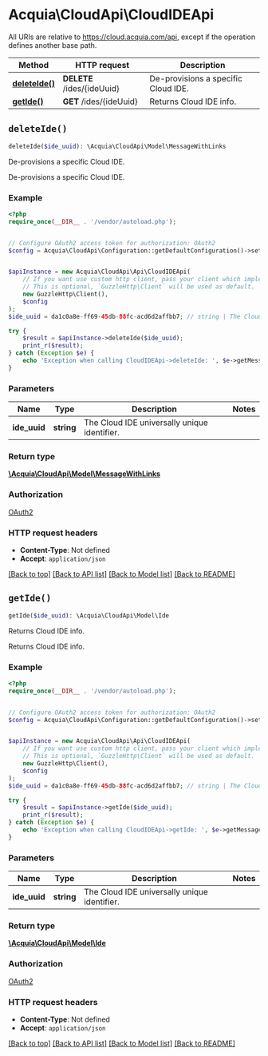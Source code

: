 # Acquia\CloudApi\CloudIDEApi

All URIs are relative to https://cloud.acquia.com/api, except if the operation defines another base path.

| Method | HTTP request | Description |
| ------------- | ------------- | ------------- |
| [**deleteIde()**](CloudIDEApi.md#deleteIde) | **DELETE** /ides/{ideUuid} | De-provisions a specific Cloud IDE. |
| [**getIde()**](CloudIDEApi.md#getIde) | **GET** /ides/{ideUuid} | Returns Cloud IDE info. |


## `deleteIde()`

```php
deleteIde($ide_uuid): \Acquia\CloudApi\Model\MessageWithLinks
```

De-provisions a specific Cloud IDE.

De-provisions a specific Cloud IDE.

### Example

```php
<?php
require_once(__DIR__ . '/vendor/autoload.php');


// Configure OAuth2 access token for authorization: OAuth2
$config = Acquia\CloudApi\Configuration::getDefaultConfiguration()->setAccessToken('YOUR_ACCESS_TOKEN');


$apiInstance = new Acquia\CloudApi\Api\CloudIDEApi(
    // If you want use custom http client, pass your client which implements `GuzzleHttp\ClientInterface`.
    // This is optional, `GuzzleHttp\Client` will be used as default.
    new GuzzleHttp\Client(),
    $config
);
$ide_uuid = da1c0a8e-ff69-45db-88fc-acd6d2affbb7; // string | The Cloud IDE universally unique identifier.

try {
    $result = $apiInstance->deleteIde($ide_uuid);
    print_r($result);
} catch (Exception $e) {
    echo 'Exception when calling CloudIDEApi->deleteIde: ', $e->getMessage(), PHP_EOL;
}
```

### Parameters

| Name | Type | Description  | Notes |
| ------------- | ------------- | ------------- | ------------- |
| **ide_uuid** | **string**| The Cloud IDE universally unique identifier. | |

### Return type

[**\Acquia\CloudApi\Model\MessageWithLinks**](../Model/MessageWithLinks.md)

### Authorization

[OAuth2](../../README.md#OAuth2)

### HTTP request headers

- **Content-Type**: Not defined
- **Accept**: `application/json`

[[Back to top]](#) [[Back to API list]](../../README.md#endpoints)
[[Back to Model list]](../../README.md#models)
[[Back to README]](../../README.md)

## `getIde()`

```php
getIde($ide_uuid): \Acquia\CloudApi\Model\Ide
```

Returns Cloud IDE info.

Returns Cloud IDE info.

### Example

```php
<?php
require_once(__DIR__ . '/vendor/autoload.php');


// Configure OAuth2 access token for authorization: OAuth2
$config = Acquia\CloudApi\Configuration::getDefaultConfiguration()->setAccessToken('YOUR_ACCESS_TOKEN');


$apiInstance = new Acquia\CloudApi\Api\CloudIDEApi(
    // If you want use custom http client, pass your client which implements `GuzzleHttp\ClientInterface`.
    // This is optional, `GuzzleHttp\Client` will be used as default.
    new GuzzleHttp\Client(),
    $config
);
$ide_uuid = da1c0a8e-ff69-45db-88fc-acd6d2affbb7; // string | The Cloud IDE universally unique identifier.

try {
    $result = $apiInstance->getIde($ide_uuid);
    print_r($result);
} catch (Exception $e) {
    echo 'Exception when calling CloudIDEApi->getIde: ', $e->getMessage(), PHP_EOL;
}
```

### Parameters

| Name | Type | Description  | Notes |
| ------------- | ------------- | ------------- | ------------- |
| **ide_uuid** | **string**| The Cloud IDE universally unique identifier. | |

### Return type

[**\Acquia\CloudApi\Model\Ide**](../Model/Ide.md)

### Authorization

[OAuth2](../../README.md#OAuth2)

### HTTP request headers

- **Content-Type**: Not defined
- **Accept**: `application/json`

[[Back to top]](#) [[Back to API list]](../../README.md#endpoints)
[[Back to Model list]](../../README.md#models)
[[Back to README]](../../README.md)
